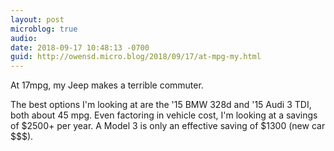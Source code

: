 ```yaml
---
layout: post
microblog: true
audio: 
date: 2018-09-17 10:48:13 -0700
guid: http://owensd.micro.blog/2018/09/17/at-mpg-my.html
---
```

At 17mpg, my Jeep makes a terrible commuter. 

The best options I'm looking at are the '15 BMW 328d and '15 Audi 3 TDI, both about 45 mpg. Even factoring in vehicle cost, I'm looking at a savings of $2500+ per year. A Model 3 is only an effective saving of $1300 (new car $$$).
